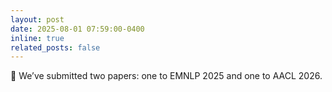 ```yaml
---
layout: post
date: 2025-08-01 07:59:00-0400
inline: true
related_posts: false
---
```

🎉 We’ve submitted two papers: one to EMNLP 2025 and one to AACL 2026.


